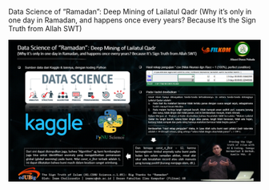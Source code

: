 Data Science of “Ramadan”: Deep Mining of Lailatul Qadr (Why it’s only in one day in Ramadan, and happens once every years? Because It’s the Sign Truth from Allah SWT)

![Data Science of “Ramadan”: Deep Mining of Lailatul Qadr](https://github.com/imamcs19/Data-Science-of-Ramadan---Deep-Mining-of-Lailatul-Qadr/blob/master/Data%20Science%20of%20Ramadan.png)
